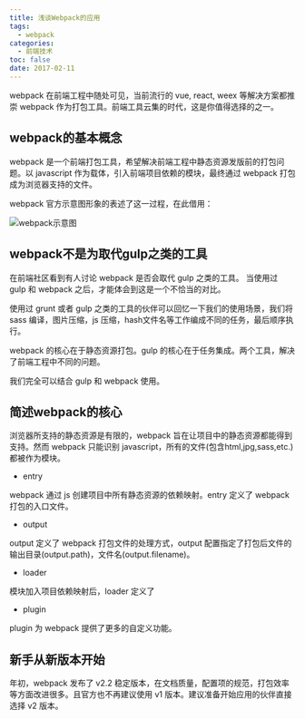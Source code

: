 ```yaml
---
title: 浅谈Webpack的应用
tags:
  - webpack
categories:
  - 前端技术
toc: false
date: 2017-02-11
---
```


webpack 在前端工程中随处可见，当前流行的 vue, react, weex 等解决方案都推崇 webpack 作为打包工具。前端工具云集的时代，这是你值得选择的之一。

<!--more-->

## webpack的基本概念

webpack 是一个前端打包工具，希望解决前端工程中静态资源发版前的打包问题。以 javascript 作为载体，引入前端项目依赖的模块，最终通过 webpack 打包成为浏览器支持的文件。

webpack 官方示意图形象的表述了这一过程，在此借用：

![webpack示意图](http://jaylinwang.oss-cn-beijing.aliyuncs.com/201702/webpack.png)

## webpack不是为取代gulp之类的工具

在前端社区看到有人讨论 webpack 是否会取代 gulp 之类的工具。 当使用过 gulp 和 webpack 之后，才能体会到这是一个不恰当的对比。

使用过 grunt 或者 gulp 之类的工具的伙伴可以回忆一下我们的使用场景，我们将 sass 编译，图片压缩，js 压缩，hash文件名等工作编成不同的任务，最后顺序执行。

webpack 的核心在于静态资源打包。gulp 的核心在于任务集成。两个工具，解决了前端工程中不同的问题。

我们完全可以结合 gulp 和 webpack 使用。

## 简述webpack的核心

浏览器所支持的静态资源是有限的，webpack 旨在让项目中的静态资源都能得到支持。然而 webpack 只能识别 javascript，所有的文件(包含html,jpg,sass,etc.)都被作为模块。

- entry

webpack 通过 js 创建项目中所有静态资源的依赖映射。entry 定义了 webpack 打包的入口文件。

- output

output 定义了 webpack 打包文件的处理方式，output 配置指定了打包后文件的输出目录(output.path)，文件名(output.filename)。

- loader

模块加入项目依赖映射后，loader 定义了

- plugin

plugin 为 webpack 提供了更多的自定义功能。

## 新手从新版本开始

年初，webpack 发布了 v2.2 稳定版本，在文档质量，配置项的规范，打包效率等方面改进很多。且官方也不再建议使用 v1 版本。建议准备开始应用的伙伴直接选择 v2 版本。